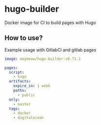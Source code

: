 # hugo-builder
Docker image for CI to build pages with Hugo

## How to use?

Example usage with GitlabCi and gitlab pages

```yaml
image: maymeow/hugo-builder:v0.71.1

pages:
  script:
    - hugo
  artifacts:
    expire_in: 1 week
    paths:
      - public
  only:
    - master
  tags:
    - docker
    - digitalocean

```
